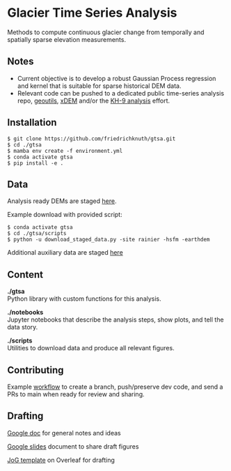 # Glacier Time Series Analysis
Methods to compute continuous glacier change from temporally and spatially sparse elevation measurements.

## Notes
 - Current objective is to develop a robust Gaussian Process regression and kernel that is suitable for sparse historical DEM data.
 - Relevant code can be pushed to a dedicated public time-series analysis repo, [geoutils](https://github.com/GlacioHack/geoutils), [xDEM](https://github.com/GlacioHack/xdem) and/or the [KH-9 analysis](https://github.com/adehecq/kh9_glacier_global) effort.

## Installation
```
$ git clone https://github.com/friedrichknuth/gtsa.git
$ cd ./gtsa
$ mamba env create -f environment.yml
$ conda activate gtsa
$ pip install -e .
```

## Data
Analysis ready DEMs are staged [here](https://drive.google.com/drive/folders/1AMqnuMVYCa0xzwDOiowGAwd8iV63kSjf).  

Example download with provided script:
```
$ conda activate gtsa
$ cd ./gtsa/scripts
$ python -u download_staged_data.py -site rainier -hsfm -earthdem
```
Additional auxiliary data are staged [here](https://drive.google.com/drive/folders/19luPMbR8j-Jm05Z1nMCD4q_BGHNC5vHa)

## Content

__./gtsa__  
Python library with custom functions for this analysis.

__./notebooks__  
Jupyter notebooks that describe the analysis steps, show plots, and tell the data story.

__./scripts__  
Utilities to download data and produce all relevant figures.

## Contributing

Example [workflow](https://github.com/friedrichknuth/gtsa/wiki/Git-workflow-for-teams) to create a branch, push/preserve dev code, and send a PRs to main when ready for review and sharing.

## Drafting
[Google doc](https://docs.google.com/document/d/1IzehjabAB6lK7_1bGqfejESAwazdfVmTTvTMFRw6MAw/edit?usp=sharing) for general notes and ideas

[Google slides](https://docs.google.com/presentation/d/1t9JFpwyUoKOKqUrn7iRAAerpMa51owGOK7c7gT1UBQ8/edit?usp=sharing) document to share draft figures

[JoG template](https://www.overleaf.com/8531784554dhzrkzksdbws) on Overleaf for drafting
